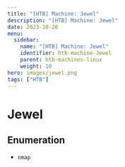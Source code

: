 ```yaml
---
title: "[HTB] Machine: Jewel"
description: "[HTB] Machine: Jewel"
date: 2023-10-28
menu:
  sidebar:
    name: "[HTB] Machine: Jewel"
    identifier: htb-machine-Jewel
    parent: htb-machines-linux
    weight: 10
hero: images/jewel.png
tags: ["HTB"]
---
```


# Jewel
## Enumeration
- `nmap`